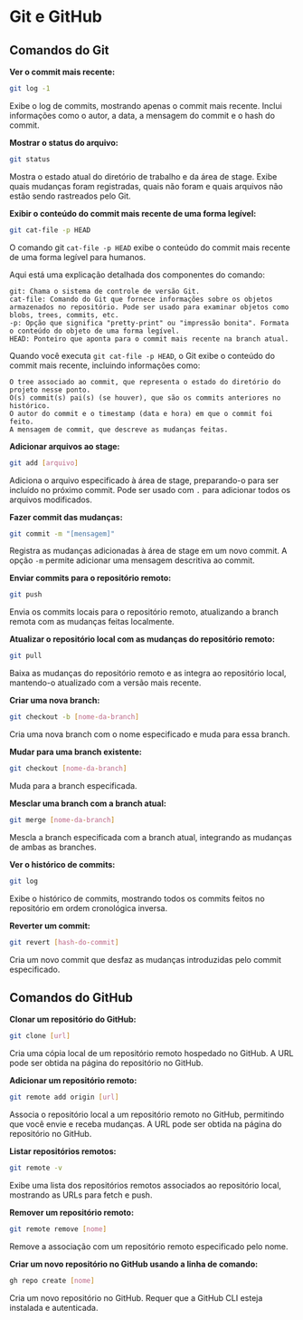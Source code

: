 # Git e GitHub

## Comandos do Git

**Ver o commit mais recente:**
```sh
git log -1
```
Exibe o log de commits, mostrando apenas o commit mais recente. Inclui informações como o autor, a data, a mensagem do commit e o hash do commit.

**Mostrar o status do arquivo:**
```sh
git status
```
Mostra o estado atual do diretório de trabalho e da área de stage. Exibe quais mudanças foram registradas, quais não foram e quais arquivos não estão sendo rastreados pelo Git.

**Exibir o conteúdo do commit mais recente de uma forma legível:**
```sh
git cat-file -p HEAD
```
O comando git `cat-file -p HEAD` exibe o conteúdo do commit mais recente de uma forma legível para humanos.

Aqui está uma explicação detalhada dos componentes do comando:

    git: Chama o sistema de controle de versão Git.
    cat-file: Comando do Git que fornece informações sobre os objetos armazenados no repositório. Pode ser usado para examinar objetos como blobs, trees, commits, etc.
    -p: Opção que significa "pretty-print" ou "impressão bonita". Formata o conteúdo do objeto de uma forma legível.
    HEAD: Ponteiro que aponta para o commit mais recente na branch atual.

Quando você executa `git cat-file -p HEAD`, o Git exibe o conteúdo do commit mais recente, incluindo informações como:

    O tree associado ao commit, que representa o estado do diretório do projeto nesse ponto.
    O(s) commit(s) pai(s) (se houver), que são os commits anteriores no histórico.
    O autor do commit e o timestamp (data e hora) em que o commit foi feito.
    A mensagem de commit, que descreve as mudanças feitas.

**Adicionar arquivos ao stage:**
```sh
git add [arquivo]
```
Adiciona o arquivo especificado à área de stage, preparando-o para ser incluído no próximo commit. Pode ser usado com `.` para adicionar todos os arquivos modificados.

**Fazer commit das mudanças:**
```sh
git commit -m "[mensagem]"
```
Registra as mudanças adicionadas à área de stage em um novo commit. A opção `-m` permite adicionar uma mensagem descritiva ao commit.

**Enviar commits para o repositório remoto:**
```sh
git push
```
Envia os commits locais para o repositório remoto, atualizando a branch remota com as mudanças feitas localmente.

**Atualizar o repositório local com as mudanças do repositório remoto:**
```sh
git pull
```
Baixa as mudanças do repositório remoto e as integra ao repositório local, mantendo-o atualizado com a versão mais recente.

**Criar uma nova branch:**
```sh
git checkout -b [nome-da-branch]
```
Cria uma nova branch com o nome especificado e muda para essa branch.

**Mudar para uma branch existente:**
```sh
git checkout [nome-da-branch]
```
Muda para a branch especificada.

**Mesclar uma branch com a branch atual:**
```sh
git merge [nome-da-branch]
```
Mescla a branch especificada com a branch atual, integrando as mudanças de ambas as branches.

**Ver o histórico de commits:**
```sh
git log
```
Exibe o histórico de commits, mostrando todos os commits feitos no repositório em ordem cronológica inversa.

**Reverter um commit:**
```sh
git revert [hash-do-commit]
```
Cria um novo commit que desfaz as mudanças introduzidas pelo commit especificado.

## Comandos do GitHub

**Clonar um repositório do GitHub:**
```sh
git clone [url]
```
Cria uma cópia local de um repositório remoto hospedado no GitHub. A URL pode ser obtida na página do repositório no GitHub.

**Adicionar um repositório remoto:**
```sh
git remote add origin [url]
```
Associa o repositório local a um repositório remoto no GitHub, permitindo que você envie e receba mudanças. A URL pode ser obtida na página do repositório no GitHub.

**Listar repositórios remotos:**
```sh
git remote -v
```
Exibe uma lista dos repositórios remotos associados ao repositório local, mostrando as URLs para fetch e push.

**Remover um repositório remoto:**
```sh
git remote remove [nome]
```
Remove a associação com um repositório remoto especificado pelo nome.

**Criar um novo repositório no GitHub usando a linha de comando:**
```sh
gh repo create [nome]
```
Cria um novo repositório no GitHub. Requer que a GitHub CLI esteja instalada e autenticada.